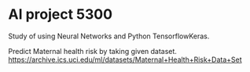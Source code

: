 # AI project 5300

Study of using Neural Networks and Python TensorflowKeras. 

Predict Maternal health risk by taking given dataset.
https://archive.ics.uci.edu/ml/datasets/Maternal+Health+Risk+Data+Set

